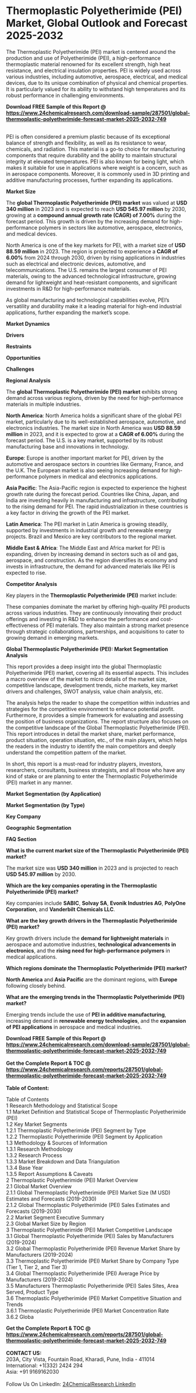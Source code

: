 <h1>Thermoplastic Polyetherimide (PEI) Market, Global Outlook and Forecast 2025-2032</h1><p>The Thermoplastic Polyetherimide (PEI) market is centered around the production and use of Polyetherimide (PEI), a high-performance thermoplastic material renowned for its excellent strength, high heat resistance, and electrical insulation properties. PEI is widely used across various industries, including automotive, aerospace, electrical, and medical devices, due to its unique combination of physical and chemical properties. It is particularly valued for its ability to withstand high temperatures and its robust performance in challenging environments.
</p><p></p><p>
</p><div><b>Download FREE Sample of this Report @ 
            <a href="https://www.24chemicalresearch.com/download-sample/287501/global-thermoplastic-polyetherimide-forecast-market-2025-2032-749">
            https://www.24chemicalresearch.com/download-sample/287501/global-thermoplastic-polyetherimide-forecast-market-2025-2032-749</a></b></div><br><p>PEI is often considered a premium plastic because of its exceptional balance of strength and flexibility, as well as its resistance to wear, chemicals, and radiation. This material is a go-to choice for manufacturing components that require durability and the ability to maintain structural integrity at elevated temperatures. PEI is also known for being light, which makes it suitable for use in applications where weight is a concern, such as in aerospace components. Moreover, it is commonly used in 3D printing and additive manufacturing processes, further expanding its applications.</p><p>
<strong>Market Size</strong></p><p>
</p><p>The <strong>global Thermoplastic Polyetherimide (PEI) market</strong> was valued at <strong>USD 340 million</strong> in 2023 and is expected to reach <strong>USD 545.97 million</strong> by 2030, growing at a <strong>compound annual growth rate (CAGR) of 7.00%</strong> during the forecast period. This growth is driven by the increasing demand for high-performance polymers in sectors like automotive, aerospace, electronics, and medical devices.</p><p>
</p><p>North America is one of the key markets for PEI, with a market size of <strong>USD 88.59 million</strong> in 2023. The region is projected to experience a <strong>CAGR of 6.00%</strong> from 2024 through 2030, driven by rising applications in industries such as electrical and electronic devices, automotive, and telecommunications. The U.S. remains the largest consumer of PEI materials, owing to the advanced technological infrastructure, growing demand for lightweight and heat-resistant components, and significant investments in R&amp;D for high-performance materials.</p><p>
</p><p>As global manufacturing and technological capabilities evolve, PEI’s versatility and durability make it a leading material for high-end industrial applications, further expanding the market’s scope.</p><p>
<strong>Market Dynamics</strong></p><p>
<strong>Drivers</strong></p><p>
</p><p>
<strong>Restraints</strong></p><p>
</p><p>
<strong>Opportunities</strong></p><p>
</p><p>
<strong>Challenges</strong></p><p>
</p><p>
<strong>Regional Analysis</strong></p><p>
</p><p>The <strong>global Thermoplastic Polyetherimide (PEI) market</strong> exhibits strong demand across various regions, driven by the need for high-performance materials in multiple industries.</p><p>
</p><p><strong>North America</strong>: North America holds a significant share of the global PEI market, particularly due to its well-established aerospace, automotive, and electronics industries. The market size in North America was <strong>USD 88.59 million</strong> in 2023, and it is expected to grow at a <strong>CAGR of 6.00%</strong> during the forecast period. The U.S. is a key market, supported by its robust manufacturing base and innovations in technology.</p><p><strong>Europe</strong>: Europe is another important market for PEI, driven by the automotive and aerospace sectors in countries like Germany, France, and the U.K. The European market is also seeing increasing demand for high-performance polymers in medical and electronics applications.</p><p><strong>Asia Pacific</strong>: The Asia-Pacific region is expected to experience the highest growth rate during the forecast period. Countries like China, Japan, and India are investing heavily in manufacturing and infrastructure, contributing to the rising demand for PEI. The rapid industrialization in these countries is a key factor in driving the growth of the PEI market.</p><p><strong>Latin America</strong>: The PEI market in Latin America is growing steadily, supported by investments in industrial growth and renewable energy projects. Brazil and Mexico are key contributors to the regional market.</p><p><strong>Middle East &amp; Africa</strong>: The Middle East and Africa market for PEI is expanding, driven by increasing demand in sectors such as oil and gas, aerospace, and construction. As the region diversifies its economy and invests in infrastructure, the demand for advanced materials like PEI is expected to rise.</p><p>
<strong>Competitor Analysis</strong></p><p>
</p><p>Key players in the <strong>Thermoplastic Polyetherimide (PEI)</strong> market include:</p><p>
</p><p>
</p><p>These companies dominate the market by offering high-quality PEI products across various industries. They are continuously innovating their product offerings and investing in R&amp;D to enhance the performance and cost-effectiveness of PEI materials. They also maintain a strong market presence through strategic collaborations, partnerships, and acquisitions to cater to growing demand in emerging markets.</p><p>
<strong>Global Thermoplastic Polyetherimide (PEI): Market Segmentation Analysis</strong></p><p>
</p><p>This report provides a deep insight into the global Thermoplastic Polyetherimide (PEI) market, covering all its essential aspects. This includes a macro overview of the market to micro details of the market size, competitive landscape, development trends, niche markets, key market drivers and challenges, SWOT analysis, value chain analysis, etc.</p><p>
</p><p>The analysis helps the reader to shape the competition within industries and strategies for the competitive environment to enhance potential profit. Furthermore, it provides a simple framework for evaluating and assessing the position of business organizations. The report structure also focuses on the competitive landscape of the Global Thermoplastic Polyetherimide (PEI). This report introduces in detail the market share, market performance, product situation, operation situation, etc., of the main players, which helps the readers in the industry to identify the main competitors and deeply understand the competition pattern of the market.</p><p>
</p><p>In short, this report is a must-read for industry players, investors, researchers, consultants, business strategists, and all those who have any kind of stake or are planning to enter the Thermoplastic Polyetherimide (PEI) market in any manner.</p><p>
<strong>Market Segmentation (by Application)</strong></p><p>
</p><p>
<strong>Market Segmentation (by Type)</strong></p><p>
</p><p>
<strong>Key Company</strong></p><p>
</p><p>
<strong>Geographic Segmentation</strong></p><p>
</p><p>
<strong>FAQ Section</strong></p><p>
</p><p><strong>What is the current market size of the Thermoplastic Polyetherimide (PEI) market?</strong></p><p>
</p><p>The market size was <strong>USD 340 million</strong> in 2023 and is projected to reach <strong>USD 545.97 million</strong> by 2030.</p><p>
</p><p><strong>Which are the key companies operating in the Thermoplastic Polyetherimide (PEI) market?</strong></p><p>
</p><p>Key companies include <strong>SABIC</strong>, <strong>Solvay SA</strong>, <strong>Evonik Industries AG</strong>, <strong>PolyOne Corporation</strong>, and <strong>Vanderbilt Chemicals LLC</strong>.</p><p>
</p><p><strong>What are the key growth drivers in the Thermoplastic Polyetherimide (PEI) market?</strong></p><p>
</p><p>Key growth drivers include the <strong>demand for lightweight materials</strong> in aerospace and automotive industries, <strong>technological advancements in electronics</strong>, and the <strong>rising need for high-performance polymers</strong> in medical applications.</p><p>
</p><p><strong>Which regions dominate the Thermoplastic Polyetherimide (PEI) market?</strong></p><p>
</p><p><strong>North America</strong> and <strong>Asia Pacific</strong> are the dominant regions, with <strong>Europe</strong> following closely behind.</p><p>
</p><p><strong>What are the emerging trends in the Thermoplastic Polyetherimide (PEI) market?</strong></p><p>
</p><p>Emerging trends include the use of <strong>PEI in additive manufacturing</strong>, increasing demand in <strong>renewable energy technologies</strong>, and the <strong>expansion of PEI applications</strong> in aerospace and medical industries.</p><p>



</p><p>




</p><div><b>Download FREE Sample of this Report @ 
            <a href="https://www.24chemicalresearch.com/download-sample/287501/global-thermoplastic-polyetherimide-forecast-market-2025-2032-749">
            https://www.24chemicalresearch.com/download-sample/287501/global-thermoplastic-polyetherimide-forecast-market-2025-2032-749</a></b></div><br><div><b>Get the Complete Report & TOC @ 
            <a href="https://www.24chemicalresearch.com/reports/287501/global-thermoplastic-polyetherimide-forecast-market-2025-2032-749">
            https://www.24chemicalresearch.com/reports/287501/global-thermoplastic-polyetherimide-forecast-market-2025-2032-749</a></b></div><br>
            <b>Table of Content:</b><p>Table of Contents<br />
1 Research Methodology and Statistical Scope<br />
1.1 Market Definition and Statistical Scope of Thermoplastic Polyetherimide (PEI)<br />
1.2 Key Market Segments<br />
1.2.1 Thermoplastic Polyetherimide (PEI) Segment by Type<br />
1.2.2 Thermoplastic Polyetherimide (PEI) Segment by Application<br />
1.3 Methodology & Sources of Information<br />
1.3.1 Research Methodology<br />
1.3.2 Research Process<br />
1.3.3 Market Breakdown and Data Triangulation<br />
1.3.4 Base Year<br />
1.3.5 Report Assumptions & Caveats<br />
2 Thermoplastic Polyetherimide (PEI) Market Overview<br />
2.1 Global Market Overview<br />
2.1.1 Global Thermoplastic Polyetherimide (PEI) Market Size (M USD) Estimates and Forecasts (2019-2030)<br />
2.1.2 Global Thermoplastic Polyetherimide (PEI) Sales Estimates and Forecasts (2019-2030)<br />
2.2 Market Segment Executive Summary<br />
2.3 Global Market Size by Region<br />
3 Thermoplastic Polyetherimide (PEI) Market Competitive Landscape<br />
3.1 Global Thermoplastic Polyetherimide (PEI) Sales by Manufacturers (2019-2024)<br />
3.2 Global Thermoplastic Polyetherimide (PEI) Revenue Market Share by Manufacturers (2019-2024)<br />
3.3 Thermoplastic Polyetherimide (PEI) Market Share by Company Type (Tier 1, Tier 2, and Tier 3)<br />
3.4 Global Thermoplastic Polyetherimide (PEI) Average Price by Manufacturers (2019-2024)<br />
3.5 Manufacturers Thermoplastic Polyetherimide (PEI) Sales Sites, Area Served, Product Type<br />
3.6 Thermoplastic Polyetherimide (PEI) Market Competitive Situation and Trends<br />
3.6.1 Thermoplastic Polyetherimide (PEI) Market Concentration Rate<br />
3.6.2 Globa</p><div><b>Get the Complete Report & TOC @ 
            <a href="https://www.24chemicalresearch.com/reports/287501/global-thermoplastic-polyetherimide-forecast-market-2025-2032-749">
            https://www.24chemicalresearch.com/reports/287501/global-thermoplastic-polyetherimide-forecast-market-2025-2032-749</a></b></div><br><b>CONTACT US:</b><br>
            203A, City Vista, Fountain Road, Kharadi, Pune, India - 411014<br>
            International: +1(332) 2424 294<br>
            Asia: +91 9169162030 <br><br>
            Follow Us On LinkedIn: <a href="https://www.linkedin.com/company/24chemicalresearch/">24ChemicalResearch LinkedIn</a>